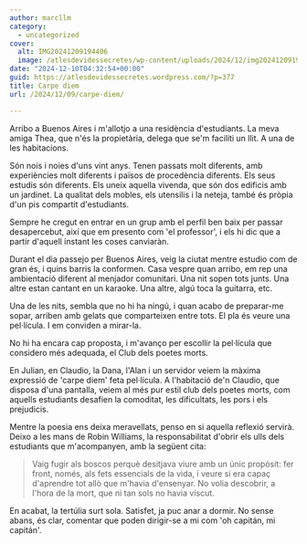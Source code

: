 ```yaml
---
author: marcllm
category:
  - uncategorized
cover:
  alt: IMG20241209194406
  image: /atlesdevidessecretes/wp-content/uploads/2024/12/img20241209194406.jpg
date: "2024-12-10T04:32:54+00:00"
guid: https://atlesdevidessecretes.wordpress.com/?p=377
title: Carpe diem
url: /2024/12/09/carpe-diem/

---
```

Arribo a Buenos Aires i m'allotjo a una residència d'estudiants. La meva amiga Thea, que n'és la propietària, delega que se'm faciliti un llit. A una de les habitacions.

Són nois i noies d'uns vint anys. Tenen passats molt diferents, amb experiències molt diferents i països de procedència diferents. Els seus estudis són diferents. Els uneix aquella vivenda, que són dos edificis amb un jardinet. La qualitat dels mobles, els utensilis i la neteja, també és pròpia d'un pis compartit d'estudiants.

Sempre he cregut en entrar en un grup amb el perfil ben baix per passar desapercebut, així que em presento com 'el professor', i els hi dic que a partir d'aquell instant les coses canviaràn.

Durant el dia passejo per Buenos Aires, veig la ciutat mentre estudio com de gran és, i quins barris la conformen. Casa vespre quan arribo, em rep una ambientació diferent al menjador comunitari. Una nit sopen tots junts. Una altre estan cantant en un karaoke. Una altre, algú toca la guitarra, etc.

Una de les nits, sembla que no hi ha ningú, i quan acabo de preparar-me sopar, arriben amb gelats que comparteixen entre tots. El pla és veure una pel·lícula. I em conviden a mirar-la.

No hi ha encara cap proposta, i m'avanço per escollir la pel·lícula que considero més adequada, el Club dels poetes morts.

En Julian, en Claudio, la Dana, l'Alan i un servidor veiem la màxima expressió de 'carpe diem' feta pel·lícula. A l'habitació de'n Claudio, que disposa d'una pantalla, veiem al més pur estil club dels poetes morts, com aquells estudiants desafien la comoditat, les dificultats, les pors i els prejudicis.

Mentre la poesia ens deixa meravellats, penso en si aquella reflexió servirà. Deixo a les mans de Robin Williams, la responsabilitat d'obrir els ulls dels estudiants que m'acompanyen, amb la següent cita:

> Vaig fugir als boscos perquè desitjava viure amb un únic propòsit: fer front, només, als fets essencials de la vida, i veure si era capaç d'aprendre tot allò que m'havia d'ensenyar. No volia descobrir, a l'hora de la mort, que ni tan sols no havia viscut.

En acabat, la tertúlia surt sola. Satisfet, ja puc anar a dormir. No sense abans, és clar, comentar que poden dirigir-se a mi com 'oh capitán, mi capitán'.

